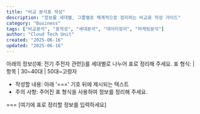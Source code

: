 ```yaml
---
title: "비교 분석표 작성"
description: "정보를 세대별, 그룹별로 체계적으로 정리하는 비교표 작성 가이드"
category: "Business"
tags: ["비교분석", "표작성", "세대분석", "데이터정리", "마케팅분석"]
author: "Cloud Tech Unit"
created: "2025-06-16"
updated: "2025-06-16"
---
```


아래의 정보([예: 전기 주전자 관련])를 세대별로 나누어 표로 정리해 주세요.
표 형식: | 항목 | 30~40대 | 50대~고령자

* 작성할 내용: 아래 '===' 기호 뒤에 제시되는 텍스트
* 주의 사항: 주어진 표 형식을 사용하여 정보를 정리해 주세요.

===
[여기에 표로 정리할 정보를 입력하세요]
